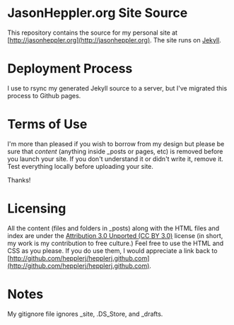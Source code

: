# JasonHeppler.org  Site Source #

This repository contains the source for my personal site at [http://jasonheppler.org](http://jasonheppler.org). The site runs on [Jekyll](https://github.com/mojombo/jekyll). 

# Deployment Process #

I use to rsync my generated Jekyll source to a server, but I've migrated this process to Github pages. 

# Terms of Use #

I'm more than pleased if you wish to borrow from my design but please be sure that *content* (anything inside _posts or pages, etc) is removed before you launch your site. If you don't understand it or didn't write it, remove it. Test everything locally before uploading your site.

Thanks!

# Licensing #

All the content (files and folders in _posts) along with the HTML files and index are under the [Attribution 3.0 Unported (CC BY 3.0)](http://creativecommons.org/licenses/by/3.0/) license (in short, my work is my contribution to free culture.) Feel free to use the HTML and CSS as you please. If you do use them, I would appreciate a link back to [http://github.com/hepplerj/hepplerj.github.com](http://github.com/hepplerj/hepplerj.github.com). 

# Notes #

My gitignore file ignores _site, .DS_Store, and _drafts.